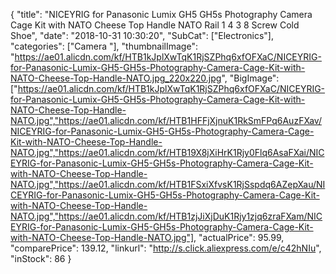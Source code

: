 {
	"title": "NICEYRIG for Panasonic Lumix GH5 GH5s Photography Camera Cage Kit with NATO Cheese Top Handle NATO Rail 1 4 3 8 Screw Cold Shoe",
	"date": "2018-10-31 10:30:20",
	"SubCat": ["Electronics"],
	"categories": ["Camera "],
	"thumbnailImage": "https://ae01.alicdn.com/kf/HTB1kJplXwTqK1RjSZPhq6xfOFXaC/NICEYRIG-for-Panasonic-Lumix-GH5-GH5s-Photography-Camera-Cage-Kit-with-NATO-Cheese-Top-Handle-NATO.jpg_220x220.jpg",
	"BigImage": ["https://ae01.alicdn.com/kf/HTB1kJplXwTqK1RjSZPhq6xfOFXaC/NICEYRIG-for-Panasonic-Lumix-GH5-GH5s-Photography-Camera-Cage-Kit-with-NATO-Cheese-Top-Handle-NATO.jpg","https://ae01.alicdn.com/kf/HTB1HFFjXjnuK1RkSmFPq6AuzFXav/NICEYRIG-for-Panasonic-Lumix-GH5-GH5s-Photography-Camera-Cage-Kit-with-NATO-Cheese-Top-Handle-NATO.jpg","https://ae01.alicdn.com/kf/HTB19X8jXiHrK1Rjy0Flq6AsaFXai/NICEYRIG-for-Panasonic-Lumix-GH5-GH5s-Photography-Camera-Cage-Kit-with-NATO-Cheese-Top-Handle-NATO.jpg","https://ae01.alicdn.com/kf/HTB1FSxiXfvsK1RjSspdq6AZepXau/NICEYRIG-for-Panasonic-Lumix-GH5-GH5s-Photography-Camera-Cage-Kit-with-NATO-Cheese-Top-Handle-NATO.jpg","https://ae01.alicdn.com/kf/HTB1zjJiXjDuK1Rjy1zjq6zraFXam/NICEYRIG-for-Panasonic-Lumix-GH5-GH5s-Photography-Camera-Cage-Kit-with-NATO-Cheese-Top-Handle-NATO.jpg"],
	"actualPrice": 95.99,
	"comparePrice": 139.12,
	"linkurl": "http://s.click.aliexpress.com/e/c42hNIu",
	"inStock": 86
}
